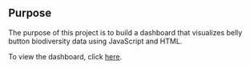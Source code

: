 ## Purpose

The purpose of this project is to build a dashboard that visualizes belly button biodiversity data using JavaScript and HTML.

To view the dashboard, click [here](https://thee-jason-hall.github.io/plotlydeploy/).
